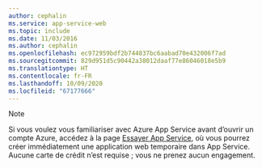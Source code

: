 ```yaml
---
author: cephalin
ms.service: app-service-web
ms.topic: include
ms.date: 11/03/2016
ms.author: cephalin
ms.openlocfilehash: ec972959bdf2b744837bc6aabad70e432006f7ad
ms.sourcegitcommit: 829d951d5c90442a38012daaf77e86046018e5b9
ms.translationtype: HT
ms.contentlocale: fr-FR
ms.lasthandoff: 10/09/2020
ms.locfileid: "67177666"
---
```

> [!NOTE]
> Si vous voulez vous familiariser avec Azure App Service avant d’ouvrir un compte Azure, accédez à la page [Essayer App Service](https://azure.microsoft.com/try/app-service/), où vous pourrez créer immédiatement une application web temporaire dans App Service. Aucune carte de crédit n’est requise ; vous ne prenez aucun engagement.
> 
> 

